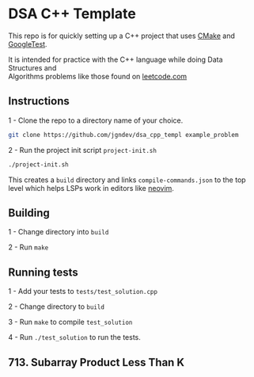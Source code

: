 # DSA C++ Template

This repo is for quickly setting up a C++ project that uses [CMake](https://cmake.org) and [GoogleTest](https://google.github.io/googletest/).  

It is intended for practice with the C++ language while doing Data Structures and  
Algorithms problems like those found on [leetcode.com](https://leetcode.com)

## Instructions

1 - Clone the repo to a directory name of your choice.

```bash
git clone https://github.com/jgndev/dsa_cpp_templ example_problem
```

2 - Run the project init script `project-init.sh`

```bash
./project-init.sh
```

This creates a `build` directory and links `compile-commands.json` to the top level which
helps LSPs work in editors like [neovim](https://neovim.io).

## Building

1 - Change directory into `build`

2 - Run `make`


## Running tests

1 - Add your tests to `tests/test_solution.cpp`

2 - Change directory to `build`

3 - Run `make` to compile `test_solution`

4 - Run `./test_solution` to run the tests.

## 713. Subarray Product Less Than K